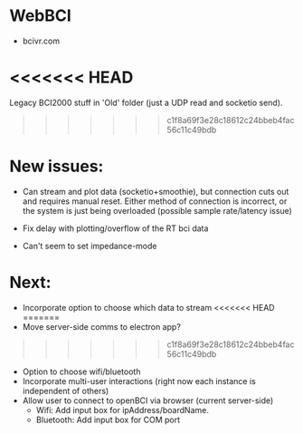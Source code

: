 # WebBCI
- bcivr.com

<<<<<<< HEAD
=======
Legacy BCI2000 stuff in 'Old' folder (just a UDP read and socketio send).
>>>>>>> c1f8a69f3e28c18612c24bbeb4fac56c11c49bdb


# New issues:

 - Can stream and plot data (socketio+smoothie), but connection cuts out and requires manual reset.
Either method of connection is incorrect, or the system is just being overloaded (possible sample rate/latency issue)

- Fix delay with plotting/overflow of the RT bci data
- Can't seem to set impedance-mode

# Next:

- Incorporate option to choose which data to stream
<<<<<<< HEAD
=======
- Move server-side comms to electron app?
>>>>>>> c1f8a69f3e28c18612c24bbeb4fac56c11c49bdb
- Option to choose wifi/bluetooth
- Incorporate multi-user interactions (right now each instance is independent of others)
- Allow user to connect to openBCI via browser (current server-side)
  - Wifi: Add input box for ipAddress/boardName.
  - Bluetooth: Add input box for COM port
